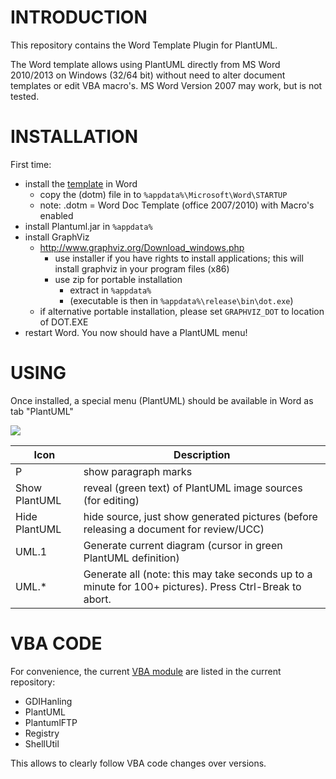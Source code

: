 
# INTRODUCTION
This repository contains the Word Template Plugin for PlantUML.

The Word template allows using PlantUML directly from MS Word 2010/2013 on Windows (32/64 bit) without need to alter document templates or edit VBA macro's. MS Word Version 2007 may work, but is not tested. 

# INSTALLATION
First time: 
* install the [template](https://github.com/plantuml/word-template/blob/master/PlantUML_Template_v32.dotm) in Word
  * copy the (dotm) file in to `%appdata%\Microsoft\Word\STARTUP`
  * note: .dotm = Word Doc Template (office 2007/2010) with Macro's enabled
* install Plantuml.jar in `%appdata%`
* install GraphViz
  * http://www.graphviz.org/Download_windows.php
    * use installer if you have rights to install applications; this will install graphviz in your program files (x86)
    * use zip for portable installation
      * extract in `%appdata%` 
      * (executable is then in `%appdata%\release\bin\dot.exe`)
  * if alternative portable installation, please set `GRAPHVIZ_DOT`  to location of DOT.EXE
* restart Word. You now should have a PlantUML menu!


# USING
Once installed, a special menu (PlantUML) should be available in Word as tab "PlantUML"

![](https://raw.githubusercontent.com/plantuml/word-template/master/images/menu.png)

Icon | Description
-- | --
P | show paragraph marks
Show PlantUML | reveal (green text) of PlantUML image sources (for editing)
Hide PlantUML | hide source, just show generated pictures (before releasing a document for review/UCC)
UML.1 | Generate current diagram (cursor in green PlantUML definition)
UML.* | Generate all (note: this may take seconds up to a minute for 100+ pictures). Press Ctrl-Break to abort.


# VBA CODE
For convenience, the current [VBA module](https://github.com/plantuml/word-template/tree/master/module) are listed in the current repository:
* GDIHanling
* PlantUML
* PlantumlFTP
* Registry
* ShellUtil

This allows to clearly follow VBA code changes over versions.

